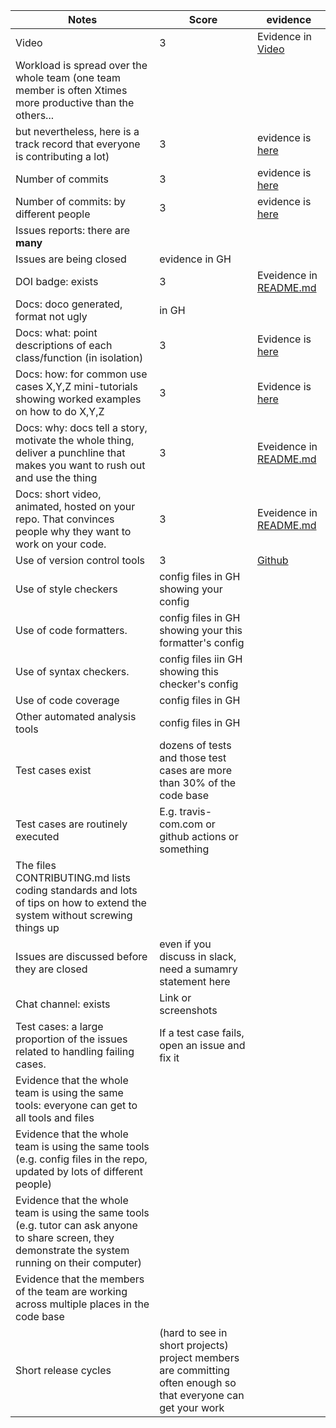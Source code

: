 
|Notes|Score|evidence|
|-----|--|---------|
|Video|3|Evidence in [Video](https://www.youtube.com/watch?v=oKYiTNTCPbo)|
|Workload is spread over the whole team (one team member is often Xtimes more productive than the others... 
but nevertheless, here is a track record that everyone is contributing a lot)|3|evidence is [here](https://github.com/21Tulasi/MyDollarBot-newPhase/graphs/contributors)|
|Number of commits|3|evidence is [here](https://github.com/21Tulasi/MyDollarBot-newPhase/pulse)|
|Number of commits: by different people|3|evidence is [here](https://github.com/21Tulasi/MyDollarBot-newPhase/pulse)|
|Issues reports: there are **many**|
|Issues are being closed|evidence in GH|
|DOI badge: exists|3|Eveidence in [README.md](https://github.com/21Tulasi/MyDollarBot-newPhase/blob/main/README.md)|
|Docs: doco generated, format not ugly |in GH|
|Docs: what: point descriptions of each class/function (in isolation)|3|Evidence is [here](https://github.com/21Tulasi/MyDollarBot-newPhase/tree/main/docs)|
|Docs: how: for common use cases X,Y,Z mini-tutorials showing worked examples on how to do X,Y,Z|3|Evidence is [here](https://github.com/21Tulasi/MyDollarBot-newPhase/tree/main/docs)|
|Docs: why: docs tell a story, motivate the whole thing, deliver a punchline that makes you want to rush out and use the thing|3|Eveidence in [README.md](https://github.com/21Tulasi/MyDollarBot-newPhase/blob/main/README.md)|
|Docs: short video, animated, hosted on your repo. That convinces people why they want to work on your code.|3|Eveidence in [README.md](https://github.com/21Tulasi/MyDollarBot-newPhase/blob/main/README.md)|
|Use of version control tools|3|[Github](https://github.com/21Tulasi/MyDollarBot-newPhase/tree/main/)|
|Use of style checkers |config files in GH showing your config|
|Use of code formatters. |config files in GH showing your this formatter's  config|
|Use of syntax checkers. |config files iin  GH showing this checker's config  |
|Use of code coverage |config files in GH|
|Other automated analysis tools|config files in GH|
|Test cases exist|dozens of tests and those test cases are more than 30% of the code base|
|Test cases are routinely executed|E.g. travis-com.com or github actions or something|
|The files CONTRIBUTING.md lists coding standards and lots of tips on how to extend the system without screwing things up|
|Issues are discussed before they are closed|even if you discuss in slack, need a sumamry statement here|
|Chat channel: exists|Link or screenshots|
|Test cases: a large proportion of the issues related to handling failing cases.|If a test case fails, open an issue and fix it|
|Evidence that the whole team is using the same tools: everyone can get to all tools and files|
|Evidence that the whole team is using the same tools (e.g. config files in the repo, updated by lots of different people)|
|Evidence that the whole team is using the same tools (e.g. tutor can ask anyone to share screen, they demonstrate the system running on their computer)|
|Evidence that the members of the team are working across multiple places in the code base|
|Short release cycles | (hard to see in short projects) project members are committing often enough so that everyone can get your work|
